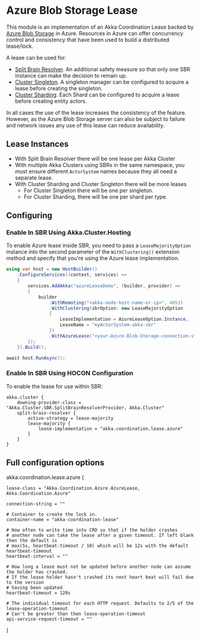 # Azure Blob Storage Lease
This module is an implementation of an Akka Coordination Lease backed by [Azure Blob Storage](https://learn.microsoft.com/en-us/azure/storage/blobs/storage-blobs-introduction) in Azure. Resources in Azure can offer concurrency control and consistency that have been used to build a distributed lease/lock.

A lease can be used for:

* [Split Brain Resolver](https://getakka.net/articles/clustering/split-brain-resolver.html). An additional safety measure so that only one SBR instance can make the decision to remain up.
* [Cluster Singleton](https://getakka.net/articles/clustering/cluster-singleton.html). A singleton manager can be configured to acquire a lease before creating the singleton.
* [Cluster Sharding](https://getakka.net/articles/clustering/cluster-sharding.html). Each Shard can be configured to acquire a lease before creating entity actors.

In all cases the use of the lease increases the consistency of the feature. However, as the Azure Blob Storage server can also be subject to failure and network issues any use of this lease can reduce availability.

## Lease Instances

* With Split Brain Resolver there will be one lease per Akka Cluster
* With multiple Akka Clusters using SBRs in the same namespace, you must ensure different `ActorSystem` names because they all need a separate lease.
* With Cluster Sharding and Cluster Singleton there will be more leases
    * For Cluster Singleton there will be one per singleton.
    * For Cluster Sharding, there will be one per shard per type.

## Configuring

### Enable In SBR Using Akka.Cluster.Hosting

To enable Azure lease inside SBR, you need to pass a `LeaseMajorityOption` instance into the second parameter of the `WithClustering()` extension method and specify that you're using the Azure lease implementation.

```csharp
using var host = new HostBuilder()
    .ConfigureServices((context, services) =>
    {
        services.AddAkka("azureLeaseDemo", (builder, provider) =>
        {
            builder
                .WithRemoting("<akka-node-host-name-or-ip>", 4053)
                .WithClustering(sbrOption: new LeaseMajorityOption
                {
                    LeaseImplementation = AzureLeaseOption.Instance,
                    LeaseName = "myActorSystem-akka-sbr"
                })
                .WithAzureLease("<your-Azure-Blob-Storage-connection-string>");
        });
    }).Build();

await host.RunAsync();
```

### Enable In SBR Using HOCON Configuration

To enable the lease for use within SBR:

```
akka.cluster {
    downing-provider-class = "Akka.Cluster.SBR.SplitBrainResolverProvider, Akka.Cluster"
    split-brain-resolver {
        active-strategy = lease-majority
        lease-majority {
            lease-implementation = "akka.coordination.lease.azure"
        }
    }
}
```

## Full configuration options

akka.coordination.lease.azure {

    lease-class = "Akka.Coordination.Azure.AzureLease, Akka.Coordination.Azure"

    connection-string = ""
    
    # Container to create the lock in.
    container-name = "akka-coordination-lease"
    
    # How often to write time into CRD so that if the holder crashes
    # another node can take the lease after a given timeout. If left blank then the default is
    # max(5s, heartbeat-timeout / 10) which will be 12s with the default heartbeat-timeout
    heartbeat-interval = ""

    # How long a lease must not be updated before another node can assume the holder has crashed.
    # If the lease holder hasn't crashed its next heart beat will fail due to the version
    # having been updated
    heartbeat-timeout = 120s

    # The individual timeout for each HTTP request. Defaults to 2/5 of the lease-operation-timeout
    # Can't be greater than then lease-operation-timeout
    api-service-request-timeout = ""
}
